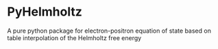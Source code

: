 # PyHelmholtz
A pure python package for electron-positron equation of state based on table interpolation of the Helmholtz free energy
